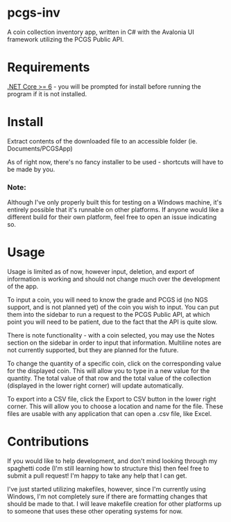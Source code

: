 # pcgs-inv
A coin collection inventory app, written in C# with the Avalonia UI framework utilizing the PCGS Public API.

# Requirements
[.NET Core >= 6](https://dotnet.microsoft.com/en-us/download) - you will be prompted for install before running the program if it is not installed.

# Install
Extract contents of the downloaded file to an accessible folder (ie. Documents/PCGSApp)

As of right now, there's no fancy installer to be used - shortcuts will have to be made by you.

### Note:
Although I've only properly built this for testing on a Windows machine, it's entirely possible that it's runnable
on other platforms. If anyone would like a different build for their own platform, feel free to open an issue 
indicating so.

# Usage
Usage is limited as of now, however input, deletion, and export of information is working and should not change much
over the development of the app.

To input a coin, you will need to know the grade and PCGS id (no NGS support, and is not planned yet) of the coin you
wish to input. You can put them into the sidebar to run a request to the PCGS Public API, at which point you will need
to be patient, due to the fact that the API is quite slow.

There is note functionality - with a coin selected, you may use the Notes section on the sidebar in order to input
that information. Multiline notes are not currently supported, but they are planned for the future.

To change the quantity of a specific coin, click on the corresponding value for the displayed coin. This will allow you
to type in a new value for the quantity. The total value of that row and the total value of the collection (displayed
in the lower right corner) will update automatically.

To export into a CSV file, click the Export to CSV button in the lower right corner. This will allow you to choose a
location and name for the file. These files are usable with any application that can open a .csv file, like Excel.

# Contributions

If you would like to help development, and don't mind looking through my spaghetti code (I'm still learning how to structure this)
then feel free to submit a pull request! I'm happy to take any help that I can get.

I've just started utilizing makefiles, however, since I'm currently using Windows, I'm not completely sure if there are formatting
changes that should be made to that. I will leave makefile creation for other platforms up to someone that uses these other
operating systems for now.
